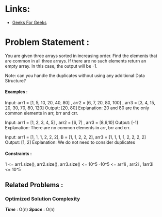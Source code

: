 # Links:

- [Geeks For Geeks](https://www.geeksforgeeks.org/problems/common-elements1132/1)

# Problem Statement :

You are given three arrays sorted in increasing order. Find the elements that are common in all three arrays.
If there are no such elements return an empty array. In this case, the output will be -1.

Note: can you handle the duplicates without using any additional Data Structure?

#### Examples :

Input: arr1 = [1, 5, 10, 20, 40, 80] , arr2 = [6, 7, 20, 80, 100] , arr3 = [3, 4, 15, 20, 30, 70, 80, 120]
Output: [20, 80]
Explanation: 20 and 80 are the only common elements in arr, brr and crr.

Input: arr1 = [1, 2, 3, 4, 5] , arr2 = [6, 7] , arr3 = [8,9,10]
Output: [-1]
Explanation: There are no common elements in arr, brr and crr.

Input: arr1 = [1, 1, 1, 2, 2, 2], B = [1, 1, 2, 2, 2], arr3 = [1, 1, 1, 1, 2, 2, 2, 2]
Output: [1, 2]
Explanation: We do not need to consider duplicates

#### Constraints :

1 <= arr1.size(), arr2.size(), arr3.size() <= 10^5
-10^5 <= arr1i , arr2i , 1arr3i <= 10^5



## Related Problems :


### Optimized Solution Complexity

**_Time_** : O(n)
**_Space_** : O(n)